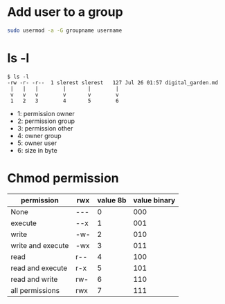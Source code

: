 # Add user to a group

```bash
sudo usermod -a -G groupname username
```

# ls -l

```
$ ls -l
-rw -r- -r--  1 slerest slerest   127 Jul 26 01:57 digital_garden.md
 |   |   |        |       |        |
 v   v   v        v       v        v
 1   2   3        4       5        6
```

- 1: permission owner
- 2: permission group
- 3: permission other 
- 4: owner group 
- 5: owner user 
- 6: size in byte 

# Chmod permission




| permission |  	rwx | 	value 8b |  	 value binary | 
|-------|----------------------|-------------|--------------------|
| None |  	--- |  	0 |  	000 |
| execute |  	--x |  	1 |  	001 |
| write |  	-w- |  	2 | 	010 |
| write and execute | 	-wx |  	3 | 	011 |
| read |  	r-- |  	4 |  	100 |
| read and execute |	r-x |  	5 |  	101 |
| read and write | rw-  |	6 |  	110 |
| all permissions |  	rwx |  	7 |  	111 | 
